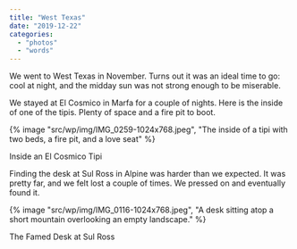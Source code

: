 ```yaml
---
title: "West Texas"
date: "2019-12-22"
categories: 
  - "photos"
  - "words"
---
```


We went to West Texas in November. Turns out it was an ideal time to go: cool at night, and the midday sun was not strong enough to be miserable.

We stayed at El Cosmico in Marfa for a couple of nights. Here is the inside of one of the tipis. Plenty of space and a fire pit to boot.

{% image "src/wp/img/IMG_0259-1024x768.jpeg", "The inside of a tipi with two beds, a fire pit, and a love seat" %}

Inside an El Cosmico Tipi

Finding the desk at Sul Ross in Alpine was harder than we expected. It was pretty far, and we felt lost a couple of times. We pressed on and eventually found it.

{% image "src/wp/img/IMG_0116-1024x768.jpeg", "A desk sitting atop a short mountain overlooking an empty landscape." %}

The Famed Desk at Sul Ross
